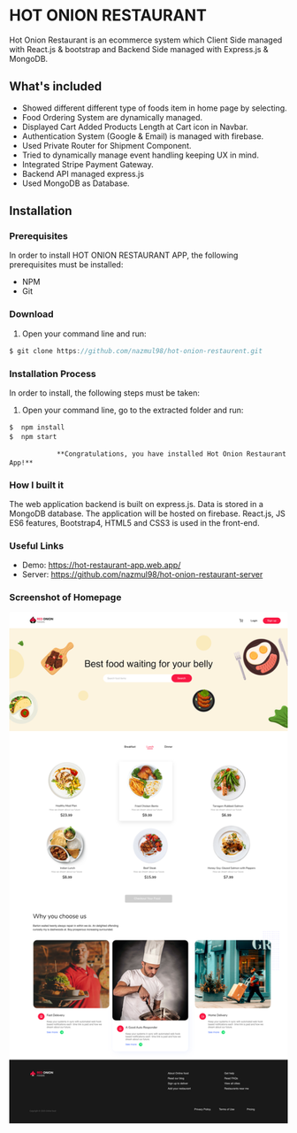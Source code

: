 # HOT ONION RESTAURANT

Hot Onion Restaurant is an ecommerce system which Client Side managed with React.js & bootstrap and Backend Side managed with Express.js & MongoDB.

## What's included
 - Showed different different type of foods item in home page by selecting.
 - Food Ordering System are dynamically managed.
 - Displayed Cart Added Products Length at Cart icon in Navbar.
 - Authentication System (Google & Email) is managed with firebase.
 - Used Private Router for Shipment Component.
 - Tried to dynamically manage event handling keeping UX in mind. 
 - Integrated Stripe Payment Gateway.
 - Backend API managed express.js
 - Used MongoDB as Database.

## Installation
### Prerequisites
In order to install HOT ONION RESTAURANT APP, the following prerequisites must be installed:
 - NPM 
 - Git

### Download
1. Open your command line and run:
```js
$ git clone https://github.com/nazmul98/hot-onion-restaurent.git
```

### Installation Process
In order to install, the following steps must be taken:

1. Open your command line, go to the extracted folder and run:
```js
$  npm install
$  npm start
```

                **Congratulations, you have installed Hot Onion Restaurant App!**

### How I built it
The web application backend is built on express.js. Data is stored in a MongoDB database. The application will be hosted on firebase. React.js, JS ES6 features, Bootstrap4, HTML5 and CSS3 is used in the front-end.

### Useful Links
 - Demo: https://hot-restaurant-app.web.app/
 - Server: https://github.com/nazmul98/hot-onion-restaurant-server

### Screenshot of Homepage
 <img src="src/images/home.png">